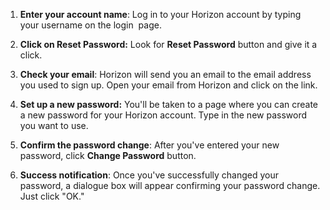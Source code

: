 1. **Enter your account name**: Log in to your Horizon account by typing your username on the login  page.

2. **Click on Reset Password:** Look for **Reset Password** button and give it a click.

3. **Check your email**: Horizon will send you an email to the email address you used to sign up. Open your email from Horizon and click on the link. 

4. **Set up a new password:** You'll be taken to a page where you can create a new password for your Horizon account. Type in the new password you want to use.

5. **Confirm the password change**: After you've entered your new password, click **Change Password** button.

6. **Success notification**: Once you've successfully changed your password, a dialogue box will appear confirming your password change. Just click "OK."